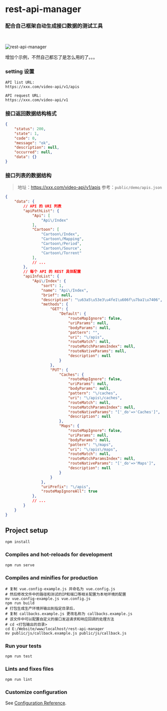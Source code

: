 # rest-api-manager
### 配合自己框架自动生成接口数据的测试工具

&nbsp;


![rest-api-manager](https://ghproxy.com/https://raw.githubusercontent.com/zhouzme/rest-api-manager/master/public/demo/api.png)

增加个示例，不然自己都忘了是怎么用的了。。。

### setting 设置

```text
API list URL:
https://xxx.com/video-api/v1/apis

API request URL:
https://xxx.com/video-api/v1
```

### 接口返回数据结构格式
```json
{
    "status": 200,
    "state": 1,
    "code": 0,
    "message": "ok",
    "description": null,
    "occurred": null,
    "data": {}
}
```

### 接口列表的数据结构
> 地址：https://xxx.com/video-api/v1/apis
  参考：`public/demo/apis.json`

```json
{
    "data": {
        // API 的 URI 列表
        "apiPathList": {
            "Api": [
                "Api\/Index"
            ],
            "Cartoon": [
                "Cartoon\/Index",
                "Cartoon\/Mapping",
                "Cartoon\/Period",
                "Cartoon\/Source",
                "Cartoon\/Torrent"
            ],
            // ...
        },
        // 每个 API 的 REST 具体配置
        "apiInfoList": {
            "Api\/Index": {
                "sort": 1,
                "name": "Api\/Index",
                "brief": null,
                "description": "\u63a5\u53e3\u4fe1\u606f\u7ba1\u7406",
                "methods": {
                    "GET": {
                        "Default": {
                            "routeMapIgnore": false,
                            "uriParams": null,
                            "bodyParams": null,
                            "pattern": "",
                            "uri": "\/apis",
                            "routeMatch": null,
                            "routeMatchParamsIndex": null,
                            "routeNativeParams": null,
                            "description": null
                        }
                    },
                    "PUT": {
                        "Caches": {
                            "routeMapIgnore": false,
                            "uriParams": null,
                            "bodyParams": null,
                            "pattern": "\/caches",
                            "uri": "\/apis\/caches",
                            "routeMatch": null,
                            "routeMatchParamsIndex": null,
                            "routeNativeParams": "['_do'=>'Caches']",
                            "description": null
                        },
                        "Maps": {
                            "routeMapIgnore": false,
                            "uriParams": null,
                            "bodyParams": null,
                            "pattern": "\/maps",
                            "uri": "\/apis\/maps",
                            "routeMatch": null,
                            "routeMatchParamsIndex": null,
                            "routeNativeParams": "['_do'=>'Maps']",
                            "description": null
                        }
                    }
                },
                "uriPrefix": "\/apis",
                "routeMapIgnoreAll": true
            },
            // ...
        }
    }
}
```

## Project setup
```shell
npm install
```

### Compiles and hot-reloads for development
```shell
npm run serve
```

### Compiles and minifies for production
```shell
# 复制 vue.config-example.js 并命名为 vue.config.js
# 然后修改文件中的路径和测试的IP和端口等相关配置为本地环境的配置
mv vue.config-example.js vue.config.js
npm run build
# 打包生成生产环境并输出到指定目录后，
# 复制 callbacks.example.js 更改名称为 callbacks.example.js
# 该文件中可以配置自定义的接口发送请求和响应回调的处理方法
# cd <打包输出的目录>
cd E:/Website/www/localhost/rest-api-manager
mv public/js/callback.example.js public/js/callback.js
```

### Run your tests
```shell
npm run test
```

### Lints and fixes files
```shell
npm run lint
```

### Customize configuration
See [Configuration Reference](https://cli.vuejs.org/config/).
